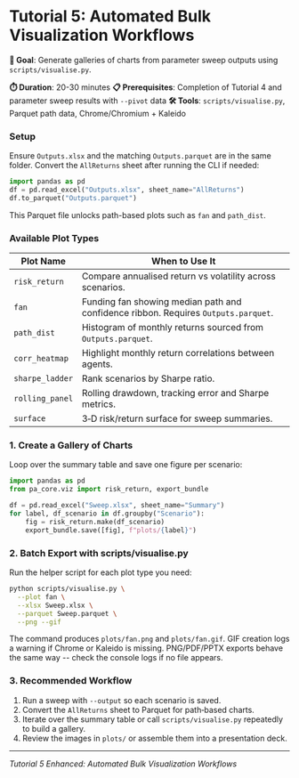 # Tutorial 5: Automated Bulk Visualization Workflows

**🎯 Goal**: Generate galleries of charts from parameter sweep outputs using `scripts/visualise.py`.

**⏱️ Duration**: 20-30 minutes
**📋 Prerequisites**: Completion of Tutorial 4 and parameter sweep results with `--pivot` data
**🛠️ Tools**: `scripts/visualise.py`, Parquet path data, Chrome/Chromium + Kaleido

### Setup

Ensure `Outputs.xlsx` and the matching `Outputs.parquet` are in the same folder. Convert the `AllReturns` sheet after running the CLI if needed:

```python
import pandas as pd
df = pd.read_excel("Outputs.xlsx", sheet_name="AllReturns")
df.to_parquet("Outputs.parquet")
```
This Parquet file unlocks path-based plots such as `fan` and `path_dist`.
### Available Plot Types
| Plot Name | When to Use It |
|-----------|----------------|
| `risk_return` | Compare annualised return vs volatility across scenarios. |
| `fan` | Funding fan showing median path and confidence ribbon. Requires `Outputs.parquet`. |
| `path_dist` | Histogram of monthly returns sourced from `Outputs.parquet`. |
| `corr_heatmap` | Highlight monthly return correlations between agents. |
| `sharpe_ladder` | Rank scenarios by Sharpe ratio. |
| `rolling_panel` | Rolling drawdown, tracking error and Sharpe metrics. |
| `surface` | 3‑D risk/return surface for sweep summaries. |


### 1. Create a Gallery of Charts

Loop over the summary table and save one figure per scenario:

```python
import pandas as pd
from pa_core.viz import risk_return, export_bundle

df = pd.read_excel("Sweep.xlsx", sheet_name="Summary")
for label, df_scenario in df.groupby("Scenario"):
    fig = risk_return.make(df_scenario)
    export_bundle.save([fig], f"plots/{label}")
```

### 2. Batch Export with scripts/visualise.py

Run the helper script for each plot type you need:

```bash
python scripts/visualise.py \
  --plot fan \
  --xlsx Sweep.xlsx \
  --parquet Sweep.parquet \
  --png --gif
```
The command produces `plots/fan.png` and `plots/fan.gif`. GIF creation logs a warning if Chrome or Kaleido is missing. PNG/PDF/PPTX exports behave the same way -- check the console logs if no file appears.

### 3. Recommended Workflow

1. Run a sweep with `--output` so each scenario is saved.
2. Convert the `AllReturns` sheet to Parquet for path‑based charts.
3. Iterate over the summary table or call `scripts/visualise.py` repeatedly to build a gallery.
4. Review the images in `plots/` or assemble them into a presentation deck.

---

*Tutorial 5 Enhanced: Automated Bulk Visualization Workflows*
